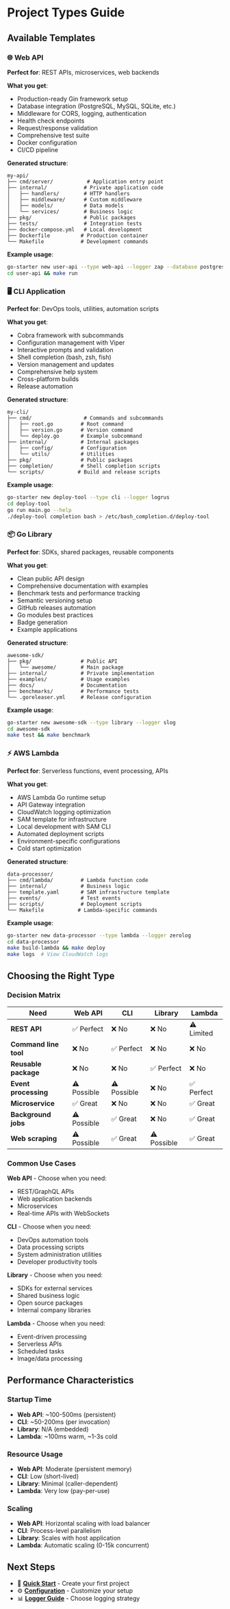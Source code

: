# Project Types Guide

## Available Templates

### 🌐 Web API
**Perfect for**: REST APIs, microservices, web backends

**What you get**:
- Production-ready Gin framework setup
- Database integration (PostgreSQL, MySQL, SQLite, etc.)
- Middleware for CORS, logging, authentication
- Health check endpoints
- Request/response validation
- Comprehensive test suite
- Docker configuration
- CI/CD pipeline

**Generated structure**:
```
my-api/
├── cmd/server/           # Application entry point
├── internal/            # Private application code
│   ├── handlers/        # HTTP handlers
│   ├── middleware/      # Custom middleware
│   ├── models/          # Data models
│   └── services/        # Business logic
├── pkg/                 # Public packages
├── tests/               # Integration tests
├── docker-compose.yml   # Local development
├── Dockerfile          # Production container
└── Makefile            # Development commands
```

**Example usage**:
```bash
go-starter new user-api --type web-api --logger zap --database postgres
cd user-api && make run
```

### 🖥️ CLI Application
**Perfect for**: DevOps tools, utilities, automation scripts

**What you get**:
- Cobra framework with subcommands
- Configuration management with Viper
- Interactive prompts and validation
- Shell completion (bash, zsh, fish)
- Version management and updates
- Comprehensive help system
- Cross-platform builds
- Release automation

**Generated structure**:
```
my-cli/
├── cmd/                 # Commands and subcommands
│   ├── root.go         # Root command
│   ├── version.go      # Version command
│   └── deploy.go       # Example subcommand
├── internal/           # Internal packages
│   ├── config/         # Configuration
│   └── utils/          # Utilities
├── pkg/                # Public packages
├── completion/         # Shell completion scripts
└── scripts/           # Build and release scripts
```

**Example usage**:
```bash
go-starter new deploy-tool --type cli --logger logrus
cd deploy-tool
go run main.go --help
./deploy-tool completion bash > /etc/bash_completion.d/deploy-tool
```

### 📦 Go Library
**Perfect for**: SDKs, shared packages, reusable components

**What you get**:
- Clean public API design
- Comprehensive documentation with examples
- Benchmark tests and performance tracking
- Semantic versioning setup
- GitHub releases automation
- Go modules best practices
- Badge generation
- Example applications

**Generated structure**:
```
awesome-sdk/
├── pkg/                # Public API
│   └── awesome/        # Main package
├── internal/           # Private implementation
├── examples/           # Usage examples
├── docs/               # Documentation
├── benchmarks/         # Performance tests
└── .goreleaser.yml     # Release configuration
```

**Example usage**:
```bash
go-starter new awesome-sdk --type library --logger slog
cd awesome-sdk
make test && make benchmark
```

### ⚡ AWS Lambda
**Perfect for**: Serverless functions, event processing, APIs

**What you get**:
- AWS Lambda Go runtime setup
- API Gateway integration
- CloudWatch logging optimization
- SAM template for infrastructure
- Local development with SAM CLI
- Automated deployment scripts
- Environment-specific configurations
- Cold start optimization

**Generated structure**:
```
data-processor/
├── cmd/lambda/         # Lambda function code
├── internal/           # Business logic
├── template.yaml       # SAM infrastructure template
├── events/             # Test events
├── scripts/            # Deployment scripts
└── Makefile           # Lambda-specific commands
```

**Example usage**:
```bash
go-starter new data-processor --type lambda --logger zerolog
cd data-processor
make build-lambda && make deploy
make logs  # View CloudWatch logs
```

## Choosing the Right Type

### Decision Matrix

| Need | Web API | CLI | Library | Lambda |
|------|---------|-----|---------|--------|
| **REST API** | ✅ Perfect | ❌ No | ❌ No | ⚠️ Limited |
| **Command line tool** | ❌ No | ✅ Perfect | ❌ No | ❌ No |
| **Reusable package** | ❌ No | ❌ No | ✅ Perfect | ❌ No |
| **Event processing** | ⚠️ Possible | ⚠️ Possible | ❌ No | ✅ Perfect |
| **Microservice** | ✅ Great | ❌ No | ❌ No | ✅ Great |
| **Background jobs** | ⚠️ Possible | ✅ Great | ❌ No | ✅ Great |
| **Web scraping** | ⚠️ Possible | ✅ Great | ⚠️ Possible | ✅ Great |

### Common Use Cases

**Web API** - Choose when you need:
- REST/GraphQL APIs
- Web application backends
- Microservices
- Real-time APIs with WebSockets

**CLI** - Choose when you need:
- DevOps automation tools
- Data processing scripts
- System administration utilities
- Developer productivity tools

**Library** - Choose when you need:
- SDKs for external services
- Shared business logic
- Open source packages
- Internal company libraries

**Lambda** - Choose when you need:
- Event-driven processing
- Serverless APIs
- Scheduled tasks
- Image/data processing

## Performance Characteristics

### Startup Time
- **Web API**: ~100-500ms (persistent)
- **CLI**: ~50-200ms (per invocation)
- **Library**: N/A (embedded)
- **Lambda**: ~100ms warm, ~1-3s cold

### Resource Usage
- **Web API**: Moderate (persistent memory)
- **CLI**: Low (short-lived)
- **Library**: Minimal (caller-dependent)
- **Lambda**: Very low (pay-per-use)

### Scaling
- **Web API**: Horizontal scaling with load balancer
- **CLI**: Process-level parallelism
- **Library**: Scales with host application
- **Lambda**: Automatic scaling (0-15k concurrent)

## Next Steps

- 🚀 **[Quick Start](GETTING_STARTED.md)** - Create your first project
- ⚙️ **[Configuration](CONFIGURATION.md)** - Customize your setup
- 📊 **[Logger Guide](LOGGER_GUIDE.md)** - Choose logging strategy